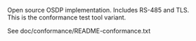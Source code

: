 Open source OSDP implementation.  Includes RS-485 and TLS.  
This is the conformance test tool variant.

See doc/conformance/README-conformance.txt

